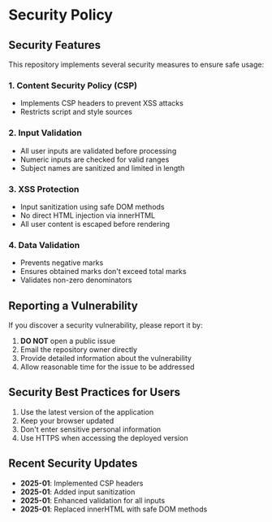 # Security Policy

## Security Features

This repository implements several security measures to ensure safe usage:

### 1. Content Security Policy (CSP)
- Implements CSP headers to prevent XSS attacks
- Restricts script and style sources

### 2. Input Validation
- All user inputs are validated before processing
- Numeric inputs are checked for valid ranges
- Subject names are sanitized and limited in length

### 3. XSS Protection
- Input sanitization using safe DOM methods
- No direct HTML injection via innerHTML
- All user content is escaped before rendering

### 4. Data Validation
- Prevents negative marks
- Ensures obtained marks don't exceed total marks
- Validates non-zero denominators

## Reporting a Vulnerability

If you discover a security vulnerability, please report it by:

1. **DO NOT** open a public issue
2. Email the repository owner directly
3. Provide detailed information about the vulnerability
4. Allow reasonable time for the issue to be addressed

## Security Best Practices for Users

1. Use the latest version of the application
2. Keep your browser updated
3. Don't enter sensitive personal information
4. Use HTTPS when accessing the deployed version

## Recent Security Updates

- **2025-01**: Implemented CSP headers
- **2025-01**: Added input sanitization
- **2025-01**: Enhanced validation for all inputs
- **2025-01**: Replaced innerHTML with safe DOM methods
